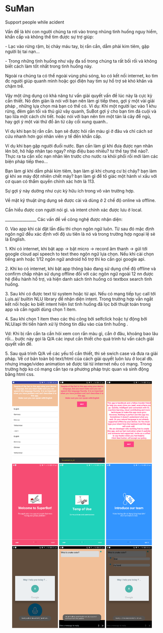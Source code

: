 # SuMan
Support people while acident
<p>Vấn đề là khi con người chúng ta rơi vào trong nhũng tình huống nguy hiểm, khẩn cấp và không thể tìm được sự trợ giúp:</p>
<p>- Lạc vào rừng rậm, bị chảy máu tay, bị rắn cắn, dẫm phải kim tiêm, gặp người bị tai nạn...   </p>
<p>- Trong những tình huống như vậy đa số trong chúng ta rất bối rối và không biết cách làm tốt nhất trong tình huống này.</p>
<p>Ngoài ra chúng ta có thể ngoài vùng phủ sóng, ko có kết nối internet, ko tìm đc người giúp quanh mình hoặc gọi điện hay tìm sự hổ trợ sẻ khó khăn và chậm trể. </p>
<p>Vậy một ứng dụng có khả năng tư vấn giải quyết vấn đề lúc này là cực kỳ cần thiết. Nó đơn giản là nói với bạn nên làm gì tiếp theo, gợi ý một vài giải pháp , những lựa chọn mà bạn có thể có. Ví dụ: Khi một người lạc vào 1 khu rừng, đêm gần tối và thú giử vây quanh, SuBot gợi ý cho bạn tìm đá cuội và tạo lữa một cách chi tiết. hoặc nói với bạn nên tìm một tán lá cây để ngủ, hay gợi ý một vài thứ đồ ăn từ cây cối xung quanh..</p>
<p>Ví dụ khi bạn bị rắn cắn. bạn sẻ được hỏi rắn màu gì ở đâu và chỉ cách sơ cứu nhanh hơn gọi nhân viên y tế đến khẩn cấp. </p>
<p>Ví dụ khi bạn gặp người đuối nước. Bạn cần làm gì khi đưa được nạn nhân lên bờ, hô hấp nhân tạo ngay? nhịp điệu bao nhiêu? tư thế tay thế nào?. Thực ra ta cần xốc nạn nhân lên trước cho nước ra khỏi phổi rồi mới làm các biện pháp tiếp theo...</p>
<p>Bạn làm gì khi dẫm phải kim tiêm, bạn làm gì khi chung cư bị cháy? bạn làm gì khi xe máy đột nhiên chết máy? bạn làm gì để tố giác một hành vi xấu với cơ quan có thẩm quyền chính xác hơn là 113. </p>
<p>Sự gợi ý này dường như cực kỳ hữu ích trong vô vàn trường hợp. </p>
<p>Về mặt kỹ thuật ứng dụng sẻ được cài và dùng ở 2 chế độ online và offline.</p>
<p>Cần hiểu được con người nói gì. và intent chính xác được lưu ở local. </p>
________________
Các vấn đề về công nghệ được nhận diện: 
<p>0. Vào app khi cài đặt lần đầu thì chọn ngôn ngữ luôn. Từ sau đó mặc định ngôn ngữ đều xác định với độ ưu tiên là nó và trong trường hợp ngoại lệ sẻ là English. </p>
<p>1. Khi có internet, khi bật app -> bật micro -> record âm thanh -> gửi tới google cloud api speech to text theo ngôn ngữ lựa chọn. Nếu khi cài chọn tiếng anh hoặc 1/12 ngôn ngữ android hổ trợ thì ko cần gọi google api.</p>
<p>2. Khi ko có internet, khi bật app thông báo đang sử dụng chế độ offline và confirm chấp nhận sử dụng offline đối với các ngôn ngữ ngoài 12 nn được hệ điều hành hổ trợ, và hiện danh sách tình huống có textbox search tình huống. </p>
<p>3. Sau khi có được text từ system hoặc từ api. Nếu có mạng tiếp tục call tới Luis.ai/ builtin NLU library để nhận diện intent. Trong trường hợp vẫn ngắt kết nối hoặc ko biết intent hiện list tình huống đã lọc bởi thuật toán trong app và cần người dùng chọn 1 item.</p>
<p>4. Sau khi chọn 1 item theo các thủ công bởi selfclick hoặc tự động bởi NLU/api thì tiến hành xử lý thông tin đầu vào của tình huống .</p>
<p>Vd: Khi bị rắn cắn ta cần hỏi xem con rắn màu gì, cắn ở đâu, khoảng bao lâu rồi... bước này gọi là Q/A các input cần thiết cho quá trình tư vấn cách giải quyết vấn đề. </p>
<p>5. Sau quá trình Q/A về các yếu tố cần thiết, thì sẻ swich case và đưa ra giải pháp. Về cơ bản toàn bộ text/html của cách giải quyết luôn lưu ở local db. nhưng image/video animation sẻ được tải từ internet nếu có mạng. Trong trường hợp ko có mạng cần tạo ra phương pháp trực quan và sinh động bằng html css.</p>
<p align="center">
<img src="https://github.com/hieuxinhe94/SuMan/blob/master/Screenshot_20180504-154308.png" width="150" />
<img src="https://github.com/hieuxinhe94/SuMan/blob/master/Screenshot_20180504-155158.png" width="150" />
<img src="https://github.com/hieuxinhe94/SuMan/blob/master/Screenshot_20180504-155857.png" width="150" />
<img src="https://github.com/hieuxinhe94/SuMan/blob/master/Screenshot_20180504-155908.png" width="150" />
<img src="https://github.com/hieuxinhe94/SuMan/blob/master/Screenshot_20180504-155919.png" width="150" />
<img src="https://github.com/hieuxinhe94/SuMan/blob/master/Screenshot_20180504-155924.png" width="150" />
<img src="https://github.com/hieuxinhe94/SuMan/blob/master/Screenshot_20180504-160244.png" width="150" />
<img src="https://github.com/hieuxinhe94/SuMan/blob/master/Screenshot_20180504-160255.png" width="150" />
<img src="https://github.com/hieuxinhe94/SuMan/blob/master/Screenshot_20180504-160436%201.png" width="150" />
 
</p> 


